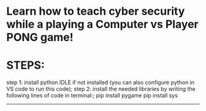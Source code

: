  
# Learn how to teach cyber security while a playing a Computer vs Player PONG game!

# STEPS: 
step 1: install python IDLE if not installed (you can also configure python in VS code to run this code);
step 2: install the needed libraries by writing the following lines of code in terminal:;
pip install pygame
pip install sys
_______________________________________________________________________________________________________________________________________________
